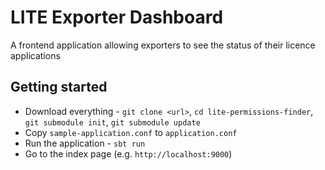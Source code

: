 # LITE Exporter Dashboard

A frontend application allowing exporters to see the status of their licence applications

## Getting started

* Download everything - `git clone <url>`, `cd lite-permissions-finder`, `git submodule init`, `git submodule update`
* Copy `sample-application.conf` to `application.conf`
* Run the application - `sbt run`
* Go to the index page (e.g. `http://localhost:9000`)